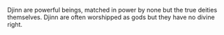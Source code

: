 Djinn are powerful beings, matched in power by none but the true deities themselves. Djinn are often worshipped as gods but they have no divine right.
